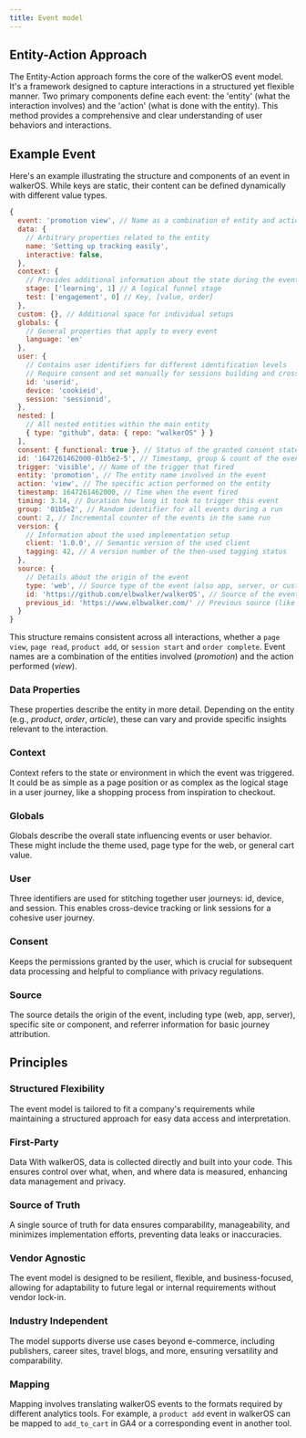 ```yaml
---
title: Event model
---
```


## Entity-Action Approach

The Entity-Action approach forms the core of the walkerOS event model. It's a
framework designed to capture interactions in a structured yet flexible manner.
Two primary components define each event: the 'entity' (what the interaction
involves) and the 'action' (what is done with the entity). This method provides
a comprehensive and clear understanding of user behaviors and interactions.

## Example Event

Here's an example illustrating the structure and components of an event in
walkerOS. While keys are static, their content can be defined dynamically with
different value types.

```js
{
  event: 'promotion view', // Name as a combination of entity and action
  data: {
    // Arbitrary properties related to the entity
    name: 'Setting up tracking easily',
    interactive: false,
  },
  context: {
    // Provides additional information about the state during the event
    stage: ['learning', 1] // A logical funnel stage
    test: ['engagement', 0] // Key, [value, order]
  },
  custom: {}, // Additional space for individual setups
  globals: {
    // General properties that apply to every event
    language: 'en'
  },
  user: {
    // Contains user identifiers for different identification levels
    // Require consent and set manually for sessions building and cross-device
    id: 'userid',
    device: 'cookieid',
    session: 'sessionid',
  },
  nested: [
    // All nested entities within the main entity
    { type: "github", data: { repo: "walkerOS" } }
  ],
  consent: { functional: true }, // Status of the granted consent state(s)
  id: '1647261462000-01b5e2-5', // Timestamp, group & count of the event
  trigger: 'visible', // Name of the trigger that fired
  entity: 'promotion', // The entity name involved in the event
  action: 'view', // The specific action performed on the entity
  timestamp: 1647261462000, // Time when the event fired
  timing: 3.14, // Duration how long it took to trigger this event
  group: '01b5e2', // Random identifier for all events during a run
  count: 2, // Incremental counter of the events in the same run
  version: {
    // Information about the used implementation setup
    client: '1.0.0', // Semantic version of the used client
    tagging: 42, // A version number of the then-used tagging status
  },
  source: {
    // Details about the origin of the event
    type: 'web', // Source type of the event (also app, server, or custom one)
    id: 'https://github.com/elbwalker/walkerOS', // Source of the event's origin
    previous_id: 'https://www.elbwalker.com/' // Previous source (like referrer)
  }
}
```

This structure remains consistent across all interactions, whether a
`page view`, `page read`, `product add`, or `session start` and
`order complete`. Event names are a combination of the entities involved
(_promotion_) and the action performed (_view_).

### Data Properties

These properties describe the entity in more detail. Depending on the entity
(e.g., _product_, _order_, _article_), these can vary and provide specific
insights relevant to the interaction.

### Context

Context refers to the state or environment in which the event was triggered. It
could be as simple as a page position or as complex as the logical stage in a
user journey, like a shopping process from inspiration to checkout.

### Globals

Globals describe the overall state influencing events or user behavior. These
might include the theme used, page type for the web, or general cart value.

### User

Three identifiers are used for stitching together user journeys: id, device, and
session. This enables cross-device tracking or link sessions for a cohesive user
journey.

### Consent

Keeps the permissions granted by the user, which is crucial for subsequent data
processing and helpful to compliance with privacy regulations.

### Source

The source details the origin of the event, including type (web, app, server),
specific site or component, and referrer information for basic journey
attribution.

## Principles

### Structured Flexibility

The event model is tailored to fit a company's requirements while maintaining a
structured approach for easy data access and interpretation.

### First-Party

Data With walkerOS, data is collected directly and built into your code. This
ensures control over what, when, and where data is measured, enhancing data
management and privacy.

### Source of Truth

A single source of truth for data ensures comparability, manageability, and
minimizes implementation efforts, preventing data leaks or inaccuracies.

### Vendor Agnostic

The event model is designed to be resilient, flexible, and business-focused,
allowing for adaptability to future legal or internal requirements without
vendor lock-in.

### Industry Independent

The model supports diverse use cases beyond e-commerce, including publishers,
career sites, travel blogs, and more, ensuring versatility and comparability.

### Mapping

Mapping involves translating walkerOS events to the formats required by
different analytics tools. For example, a `product add` event in walkerOS can be
mapped to `add_to_cart` in GA4 or a corresponding event in another tool.
